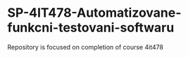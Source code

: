 # SP-4IT478-Automatizovane-funkcni-testovani-softwaru

Repository is focused on completion of course 4it478
